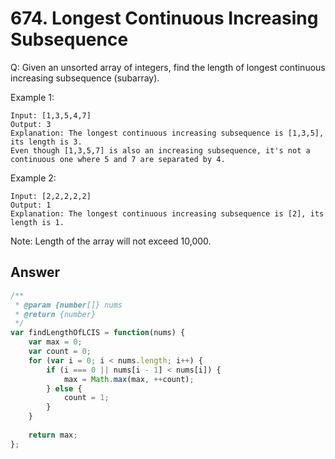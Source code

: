 # 674. Longest Continuous Increasing Subsequence
Q: Given an unsorted array of integers, find the length of longest continuous increasing subsequence (subarray).

Example 1:
```
Input: [1,3,5,4,7]
Output: 3
Explanation: The longest continuous increasing subsequence is [1,3,5], its length is 3. 
Even though [1,3,5,7] is also an increasing subsequence, it's not a continuous one where 5 and 7 are separated by 4. 
```
Example 2:
```
Input: [2,2,2,2,2]
Output: 1
Explanation: The longest continuous increasing subsequence is [2], its length is 1. 
```
Note: Length of the array will not exceed 10,000.

## Answer
```javascript
/**
 * @param {number[]} nums
 * @return {number}
 */
var findLengthOfLCIS = function(nums) {
    var max = 0;
    var count = 0;
    for (var i = 0; i < nums.length; i++) {
        if (i === 0 || nums[i - 1] < nums[i]) {
            max = Math.max(max, ++count);
        } else {
            count = 1;
        } 
    }
    
    return max;
};
```